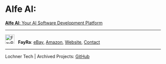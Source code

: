 <!--sylph-daoist-->

<!-- <a href="https://www.youtube.com/watch?v=d7hc_GrZP4Y&list=RDMM&index=4" target="_blank">
  <img src="https://avatars.githubusercontent.com/u/8673894?v=4" alt="HONK!">
</a> -->

<!-- --- -->

<!--<img src="https://avatars.githubusercontent.com/u/193454712?s=64&v=4" alt="Sylph DAO" width="30"> &nbsp; **Sylph DAO**: [GitHub](https://github.com/sylph-dao), [Website](https://sylph.finance), [Contact](mailto:dao@sylph.box) | <img src="https://avatars.githubusercontent.com/u/193454158?s=64&v=4" alt="Sylph DAO Archive" width="30"> &nbsp; Archive: [GitHub](https://github.com/sylph-dao-arc)  | <img src="https://avatars.githubusercontent.com/u/193456537?s=64&v=4" alt="Lochner Tech Archive" width="30"> &nbsp; Archive: [GitHub](https://github.com/lochner-arc)  -->

<!--**Alfe**: -->

# Alfe AI:

[**Alfe AI**: Your AI Software Development Platform](https://alfe.dev)  

--- 

<img src="https://avatars.githubusercontent.com/u/185224928?s=64&v=4" alt="FayRa" width="30"> &nbsp; **FayRa**: <!--[GitHub](https://github.com/fay-ra), --><!--(eCommerce / Logistics) , -->[eBay](https://www.ebay.com/str/fayralogistics), [Amazon](https://www.amazon.com/shops/fayra), [Website](https://fayra.com), [Contact](mailto:support@fayra.com)  

<!-- **Faystation**: Coming soon. Like Baystation if you replaced the B with an F. -->

<!--<img src="https://avatars.githubusercontent.com/u/193456537?s=64&v=4" alt="Lochner Tech" width="30"> &nbsp; --> 

--- 

Lochner Tech | Archived Projects: [GitHub](https://github.com/orgs/lochner-arc/repositories)

<!-- redo old svn portfolio website to lochner.tech -->

<!-- Faystation -->

<!-- Alfmir -->

<!-- Aurora -->

<!-- Whimsy -->
